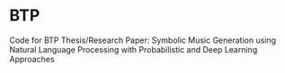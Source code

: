 # BTP
Code for BTP Thesis/Research Paper: Symbolic Music Generation using Natural Language Processing with Probabilistic and Deep Learning Approaches
